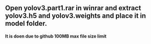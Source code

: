## Open yolov3.part1.rar in winrar and extract yolov3.h5 and yolov3.weights and place it in model folder.
#### It is doen due to github 100MB max file size limit